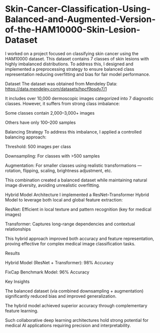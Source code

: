# Skin-Cancer-Classification-Using-Balanced-and-Augmented-Version-of-the-HAM10000-Skin-Lesion-Dataset

I worked on a project focused on classifying skin cancer using the HAM10000 dataset. This dataset contains 7 classes of skin lesions with highly imbalanced distributions. To address this, I designed and implemented a preprocessing strategy to ensure balanced class representation reducing overfitting and bias for fair model performance.

Dataset
The dataset was obtained from Mendeley Data: https://data.mendeley.com/datasets/hpcf9psdy7/1

It includes over 10,000 dermoscopic images categorized into 7 diagnostic classes.
However, it suffers from strong class imbalance:

Some classes contain 2,000–3,000+ images

Others have only 100–200 samples

Balancing Strategy
To address this imbalance, I applied a controlled balancing approach:

Threshold: 500 images per class

Downsampling: For classes with >500 samples

Augmentation: For smaller classes using realistic transformations — rotation, flipping, scaling, brightness adjustment, etc.

This combination created a balanced dataset while maintaining natural image diversity, avoiding unrealistic overfitting.

Hybrid Model Architecture
I implemented a ResNet–Transformer Hybrid Model to leverage both local and global feature extraction:

ResNet: Efficient in local texture and pattern recognition (key for medical images)

Transformer: Captures long-range dependencies and contextual relationships

This hybrid approach improved both accuracy and feature representation, proving effective for complex medical image classification tasks.

Results

Hybrid Model (ResNet + Transformer): 98% Accuracy

FixCap Benchmark Model: 96% Accuracy

Key Insights

The balanced dataset (via combined downsampling + augmentation) significantly reduced bias and improved generalization.

The hybrid model achieved superior accuracy through complementary feature learning.

Such collaborative deep learning architectures hold strong potential for medical AI applications requiring precision and interpretability.
